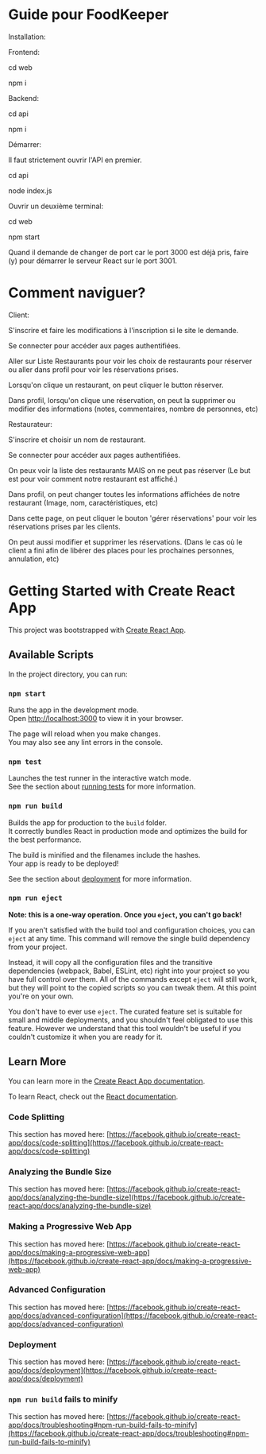 # Guide pour FoodKeeper

Installation:

Frontend:

cd web

npm i

Backend:

cd api

npm i

Démarrer: 

Il faut strictement ouvrir l'API en premier.

cd api

node index.js

Ouvrir un deuxième terminal:

cd web

npm start

Quand il demande de changer de port car le port 3000 est déjà pris, faire (y) pour démarrer le serveur React sur le port 3001.

# Comment naviguer?

Client:

S'inscrire et faire les modifications à l'inscription si le site le demande.

Se connecter pour accéder aux pages authentifiées.

Aller sur Liste Restaurants pour voir les choix de restaurants pour réserver ou aller dans profil pour voir les réservations prises.

Lorsqu'on clique un restaurant, on peut cliquer le button réserver.

Dans profil, lorsqu'on clique une réservation, on peut la supprimer ou modifier des informations (notes, commentaires, nombre de personnes, etc)

Restaurateur:

S'inscrire et choisir un nom de restaurant.

Se connecter pour accéder aux pages authentifiées.

On peux voir la liste des restaurants MAIS on ne peut pas réserver (Le but est pour voir comment notre restaurant est affiché.)

Dans profil, on peut changer toutes les informations affichées de notre restaurant (Image, nom, caractéristiques, etc)

Dans cette page, on peut cliquer le bouton 'gérer réservations' pour voir les réservations prises par les clients.

On peut aussi modifier et supprimer les réservations. (Dans le cas où le client a fini afin de libérer des places pour les prochaines personnes, annulation, etc)

# Getting Started with Create React App

This project was bootstrapped with [Create React App](https://github.com/facebook/create-react-app).

## Available Scripts

In the project directory, you can run:

### `npm start`

Runs the app in the development mode.\
Open [http://localhost:3000](http://localhost:3000) to view it in your browser.

The page will reload when you make changes.\
You may also see any lint errors in the console.

### `npm test`

Launches the test runner in the interactive watch mode.\
See the section about [running tests](https://facebook.github.io/create-react-app/docs/running-tests) for more information.

### `npm run build`

Builds the app for production to the `build` folder.\
It correctly bundles React in production mode and optimizes the build for the best performance.

The build is minified and the filenames include the hashes.\
Your app is ready to be deployed!

See the section about [deployment](https://facebook.github.io/create-react-app/docs/deployment) for more information.

### `npm run eject`

**Note: this is a one-way operation. Once you `eject`, you can't go back!**

If you aren't satisfied with the build tool and configuration choices, you can `eject` at any time. This command will remove the single build dependency from your project.

Instead, it will copy all the configuration files and the transitive dependencies (webpack, Babel, ESLint, etc) right into your project so you have full control over them. All of the commands except `eject` will still work, but they will point to the copied scripts so you can tweak them. At this point you're on your own.

You don't have to ever use `eject`. The curated feature set is suitable for small and middle deployments, and you shouldn't feel obligated to use this feature. However we understand that this tool wouldn't be useful if you couldn't customize it when you are ready for it.

## Learn More

You can learn more in the [Create React App documentation](https://facebook.github.io/create-react-app/docs/getting-started).

To learn React, check out the [React documentation](https://reactjs.org/).

### Code Splitting

This section has moved here: [https://facebook.github.io/create-react-app/docs/code-splitting](https://facebook.github.io/create-react-app/docs/code-splitting)

### Analyzing the Bundle Size

This section has moved here: [https://facebook.github.io/create-react-app/docs/analyzing-the-bundle-size](https://facebook.github.io/create-react-app/docs/analyzing-the-bundle-size)

### Making a Progressive Web App

This section has moved here: [https://facebook.github.io/create-react-app/docs/making-a-progressive-web-app](https://facebook.github.io/create-react-app/docs/making-a-progressive-web-app)

### Advanced Configuration

This section has moved here: [https://facebook.github.io/create-react-app/docs/advanced-configuration](https://facebook.github.io/create-react-app/docs/advanced-configuration)

### Deployment

This section has moved here: [https://facebook.github.io/create-react-app/docs/deployment](https://facebook.github.io/create-react-app/docs/deployment)

### `npm run build` fails to minify

This section has moved here: [https://facebook.github.io/create-react-app/docs/troubleshooting#npm-run-build-fails-to-minify](https://facebook.github.io/create-react-app/docs/troubleshooting#npm-run-build-fails-to-minify)
